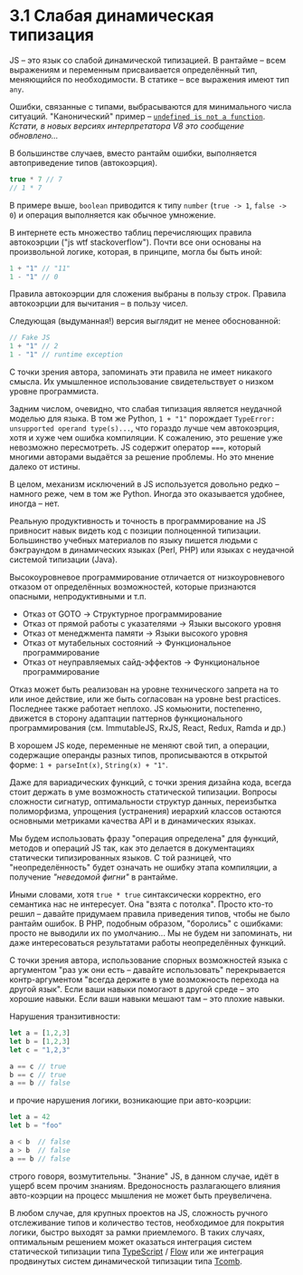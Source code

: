 # 3.1 Слабая динамическая типизация

JS – это язык со слабой динамической типизацией. В рантайме – всем выражениям и переменным присваивается определённый тип,
меняющийся по необходимости. В статике – все выражения имеют тип `any`.

Ошибки, связанные с типами, выбрасываются для минимального числа ситуаций. "Канонический" пример –
[`undefined is not a function`](https://www.google.com.ua/search?q=undefined+is+not+a+function).
*Кстати, в новых версиях интерпретатора V8 это сообщение обновлено...*

В большинстве случаев, вместо рантайм ошибки, выполняется автоприведение типов (автокоэрция).

```js
true * 7 // 7
// 1 * 7
```

В примере выше, `boolean` приводится к типу `number` (`true -> 1`, `false -> 0`) и операция выполняется
как обычное умножение.

В интернете есть множество таблиц перечисляющих правила автокоэрции ("js wtf stackoverflow").
Почти все они основаны на произвольной логике, которая, в принципе, могла бы быть иной:

```js
1 + "1" // "11"
1 - "1" // 0
```

Правила автокоэрции для сложения выбраны в пользу строк.
Правила автокоэрции для вычитания – в пользу чисел.

Следующая (выдуманная!) версия выглядит не менее обоснованной:

```js
// Fake JS
1 + "1" // 2
1 - "1" // runtime exception
```

С точки зрения автора, запоминать эти правила не имеет никакого смысла.
Их умышленное использование свидетельствует о низком уровне программиста.

Задним числом, очевидно, что слабая типизация является неудачной моделью для языка.
В том же Python, `1 + "1"` порождает `TypeError: unsupported operand type(s)...`, что гораздо лучше чем автокоэрция,
хотя и хуже чем ошибка компиляции. К сожалению, это решение уже невозможно пересмотреть.
JS содержит оператор `===`, который многими авторами выдаётся за решение проблемы. Но это мнение далеко от истины.

В целом, механизм исключений в JS используется довольно редко – намного реже, чем в том же Python.
Иногда это оказывается удобнее, иногда – нет.

Реальную продуктивность и точность в программирование на JS привносит навык видеть код с позиции
полноценной типизации. Большинство учебных материалов по языку пишется людьми с бэкграундом
в динамических языках (Perl, PHP) или языках с неудачной системой типизации (Java).

Высокоуровневое программирование отличается от низкоуровневого отказом от определённых возможностей,
которые признаются опасными, непродуктивными и т.п.

* Отказ от GOTO &rarr; Структурное программирование
* Отказ от прямой работы с указателями &rarr; Языки высокого уровня
* Отказ от менеджмента памяти &rarr; Языки высокого уровня
* Отказ от мутабельных состояний &rarr; Функциональное программирование
* Отказ от неуправляемых сайд-эффектов &rarr; Функциональное программирование

Отказ может быть реализован на уровне технического запрета на то или иное
действие, или же быть согласован на уровне best practices. Последнее также работает неплохо.
JS комьюнити, постепенно, движется в сторону адаптации паттернов функционального программирования
(см. ImmutableJS, RxJS, React, Redux, Ramda и др.)

В хорошем JS коде, переменные не меняют свой тип, а операции, содержащие операнды разных типов,
прописываются в открытой форме: `1 + parseInt(x)`, `String(x) + "1"`.

Даже для вариадических функций, с точки зрения дизайна кода, всегда стоит держать в уме возможность статической типизации.
Вопросы сложности сигнатур, оптимальности структур данных, переизбытка полиморфизма, упрощения (устранения)
иерархий классов остаются основными метриками качества API и в динамических языках.

Мы будем использовать фразу "операция определена" для функций, методов и операций JS так, как это
делается в документациях статически типизированных языков. С той разницей, что "неопределённость"
будет означать не ошибку этапа компиляции, а получение *"неведомой фигни"* в рантайме.

Иными словами, хотя `true * true` синтаксически корректно, его семантика нас не интересует.
Она "взята с потолка". Просто кто-то решил – давайте придумаем правила приведения типов, чтобы не было
рантайм ошибок. В PHP, подобным образом, "боролись" с ошибками: просто не выводили их по умолчанию...
Мы не будем ни запоминать, ни даже интересоваться результатами работы неопределённых функций.

С точки зрения автора, использование спорных возможностей языка с аргументом "раз уж они есть – давайте использовать"
перекрывается контр-аргументом "всегда держите в уме возможность перехода на другой язык". Если ваши
навыки помогают в другой среде – это хорошие навыки. Если ваши навыки мешают там – это плохие навыки.

Нарушения транзитивности:

```js
let a = [1,2,3]
let b = [1,2,3]
let c = "1,2,3"

a == c // true
b == c // true
a == b // false
```

и прочие нарушения логики, возникающие при авто-коэрции:

```js
let a = 42
let b = "foo"

a < b  // false
a > b  // false
a == b // false
```

строго говоря, возмутительны. "Знание" JS, в данном случае, идёт в ущерб всем прочим знаниям.
Вредоносность разлагающего влияния авто-коэрции на процесс мышления не может быть преувеличена.

В любом случае, для крупных проектов на JS, сложность ручного отслеживание типов и количество тестов, необходимое
для покрытия логики, быстро выходят за рамки приемлемого. В таких случаях, оптимальным решением
может оказаться интеграция систем статической типизации типа [TypeScript](http://typescriptlang.org) / [Flow](http://flowtype.org)
или же интеграция продвинутых систем динамической типизации типа [Tcomb](https://github.com/gcanti/tcomb).
